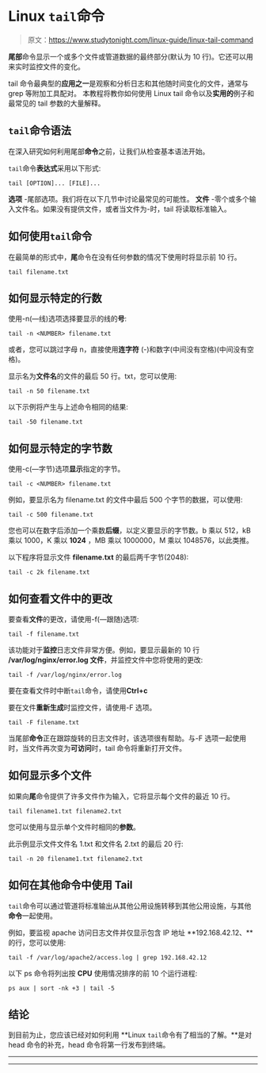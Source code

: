 # Linux `tail`命令

> 原文：<https://www.studytonight.com/linux-guide/linux-tail-command>

**尾部**命令显示一个或多个文件或管道数据的最终部分(默认为 10 行)。它还可以用来实时监控文件的变化。

tail 命令最典型的**应用之一**是观察和分析日志和其他随时间变化的文件，通常与 grep 等附加工具配对。
本教程将教你如何使用 Linux tail 命令以及**实用的**例子和最常见的 tail 参数的大量解释。

## `tail`命令语法

在深入研究如何利用尾部**命令**之前，让我们从检查基本语法开始。

`tail`命令**表达式**采用以下形式:

```
tail [OPTION]... [FILE]...
```

**选项** -尾部选项。我们将在以下几节中讨论最常见的可能性。
**文件** -零个或多个输入文件名。如果没有提供文件，或者当文件为-时，tail 将读取标准输入。

## 如何使用`tail`命令

在最简单的形式中，**尾**命令在没有任何参数的情况下使用时将显示前 10 行。

```
tail filename.txt
```

## 如何显示特定的行数

使用-n(—线)选项选择要显示的线的**号**:

```
tail -n <NUMBER> filename.txt
```

或者，您可以跳过字母 n，直接使用**连字符** (-)和数字(中间没有空格)(中间没有空格)。

显示名为**文件名**的文件的最后 50 行。txt，您可以使用:

```
tail -n 50 filename.txt
```

以下示例将产生与上述命令相同的结果:

```
tail -50 filename.txt 
```

## 如何显示特定的字节数

使用-c(—字节)选项**显示**指定的字节。

```
tail -c <NUMBER> filename.txt 
```

例如，要显示名为 filename.txt 的文件中最后 500 个字节的数据，可以使用:

```
tail -c 500 filename.txt
```

您也可以在数字后添加一个乘数**后缀**，以定义要显示的字节数。b 乘以 512，kB 乘以 1000，K 乘以 **1024** ，MB 乘以 1000000，M 乘以 1048576，以此类推。

以下程序将显示文件 **filename.txt** 的最后两千字节(2048):

```
tail -c 2k filename.txt 
```

## 如何查看文件中的更改

要查看**文件**的更改，请使用-f(—跟随)选项:

```
tail -f filename.txt 
```

该功能对于**监控**日志文件非常方便。例如，要显示最新的 10 行 **/var/log/nginx/error.log 文件**，并监控文件中您将使用的更改:

```
tail -f /var/log/nginx/error.log 
```

要在查看文件时中断`tail`命令，请使用**Ctrl+c**

要在文件**重新生成**时监控文件，请使用-F 选项。

```
tail -F filename.txt 
```

当尾部**命令**正在跟踪旋转的日志文件时，该选项很有帮助。与-F 选项一起使用时，当文件再次变为**可访问**时，tail 命令将重新打开文件。

## 如何显示多个文件

如果向**尾**命令提供了许多文件作为输入，它将显示每个文件的最近 10 行。

```
tail filename1.txt filename2.txt 
```

您可以使用与显示单个文件时相同的**参数**。

此示例显示文件文件名 1.txt 和文件名 2.txt 的最后 20 行:

```
tail -n 20 filename1.txt filename2.txt
```

## 如何在其他命令中使用 Tail

`tail`命令可以通过管道将标准输出从其他公用设施转移到其他公用设施，与其他**命令**一起使用。

例如，要监视 apache 访问日志文件并仅显示包含 IP 地址 **192.168.42.12、**的行，您可以使用:

```
tail -f /var/log/apache2/access.log | grep 192.168.42.12 
```

以下 ps 命令将列出按 **CPU** 使用情况排序的前 10 个运行进程:

```
ps aux | sort -nk +3 | tail -5 
```

## 结论

到目前为止，您应该已经对如何利用 **Linux `tail`命令有了相当的了解。**是对 head 命令的补充，head 命令将第一行发布到终端。

* * *

* * *
